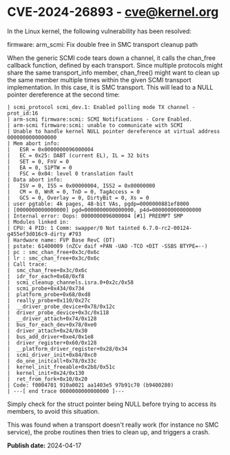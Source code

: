 # CVE-2024-26893 - cve@kernel.org

In the Linux kernel, the following vulnerability has been resolved:

firmware: arm_scmi: Fix double free in SMC transport cleanup path

When the generic SCMI code tears down a channel, it calls the chan_free
callback function, defined by each transport. Since multiple protocols
might share the same transport_info member, chan_free() might want to
clean up the same member multiple times within the given SCMI transport
implementation. In this case, it is SMC transport. This will lead to a NULL
pointer dereference at the second time:

    | scmi_protocol scmi_dev.1: Enabled polling mode TX channel - prot_id:16
    | arm-scmi firmware:scmi: SCMI Notifications - Core Enabled.
    | arm-scmi firmware:scmi: unable to communicate with SCMI
    | Unable to handle kernel NULL pointer dereference at virtual address 0000000000000000
    | Mem abort info:
    |   ESR = 0x0000000096000004
    |   EC = 0x25: DABT (current EL), IL = 32 bits
    |   SET = 0, FnV = 0
    |   EA = 0, S1PTW = 0
    |   FSC = 0x04: level 0 translation fault
    | Data abort info:
    |   ISV = 0, ISS = 0x00000004, ISS2 = 0x00000000
    |   CM = 0, WnR = 0, TnD = 0, TagAccess = 0
    |   GCS = 0, Overlay = 0, DirtyBit = 0, Xs = 0
    | user pgtable: 4k pages, 48-bit VAs, pgdp=0000000881ef8000
    | [0000000000000000] pgd=0000000000000000, p4d=0000000000000000
    | Internal error: Oops: 0000000096000004 [#1] PREEMPT SMP
    | Modules linked in:
    | CPU: 4 PID: 1 Comm: swapper/0 Not tainted 6.7.0-rc2-00124-g455ef3d016c9-dirty #793
    | Hardware name: FVP Base RevC (DT)
    | pstate: 61400009 (nZCv daif +PAN -UAO -TCO +DIT -SSBS BTYPE=--)
    | pc : smc_chan_free+0x3c/0x6c
    | lr : smc_chan_free+0x3c/0x6c
    | Call trace:
    |  smc_chan_free+0x3c/0x6c
    |  idr_for_each+0x68/0xf8
    |  scmi_cleanup_channels.isra.0+0x2c/0x58
    |  scmi_probe+0x434/0x734
    |  platform_probe+0x68/0xd8
    |  really_probe+0x110/0x27c
    |  __driver_probe_device+0x78/0x12c
    |  driver_probe_device+0x3c/0x118
    |  __driver_attach+0x74/0x128
    |  bus_for_each_dev+0x78/0xe0
    |  driver_attach+0x24/0x30
    |  bus_add_driver+0xe4/0x1e8
    |  driver_register+0x60/0x128
    |  __platform_driver_register+0x28/0x34
    |  scmi_driver_init+0x84/0xc0
    |  do_one_initcall+0x78/0x33c
    |  kernel_init_freeable+0x2b8/0x51c
    |  kernel_init+0x24/0x130
    |  ret_from_fork+0x10/0x20
    | Code: f0004701 910a0021 aa1403e5 97b91c70 (b9400280)
    | ---[ end trace 0000000000000000 ]---

Simply check for the struct pointer being NULL before trying to access
its members, to avoid this situation.

This was found when a transport doesn't really work (for instance no SMC
service), the probe routines then tries to clean up, and triggers a crash.

**Publish date:** 2024-04-17

